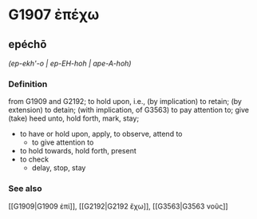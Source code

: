 # G1907 ἐπέχω

## epéchō

_(ep-ekh'-o | ep-EH-hoh | ape-A-hoh)_

### Definition

from G1909 and G2192; to hold upon, i.e., (by implication) to retain; (by extension) to detain; (with implication, of G3563) to pay attention to; give (take) heed unto, hold forth, mark, stay; 

- to have or hold upon, apply, to observe, attend to
  - to give attention to
- to hold towards, hold forth, present
- to check
  - delay, stop, stay

### See also

[[G1909|G1909 ἐπί]], [[G2192|G2192 ἔχω]], [[G3563|G3563 νοῦς]]
